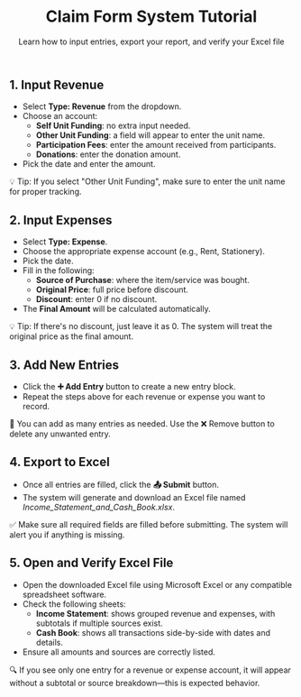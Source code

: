 <!DOCTYPE html>
<html lang="en">

<body>

<header>
  <h1>Claim Form System Tutorial</h1>
  <p>Learn how to input entries, export your report, and verify your Excel file</p>
</header>

<main>

  <div class="step">
    <h2>1. Input Revenue</h2>
    <ul>
      <li>Select <strong>Type: Revenue</strong> from the dropdown.</li>
      <li>Choose an account:
        <ul>
          <li><strong>Self Unit Funding</strong>: no extra input needed.</li>
          <li><strong>Other Unit Funding</strong>: a field will appear to enter the unit name.</li>
          <li><strong>Participation Fees</strong>: enter the amount received from participants.</li>
          <li><strong>Donations</strong>: enter the donation amount.</li>
        </ul>
      </li>
      <li>Pick the date and enter the amount.</li>
    </ul>
    <div class="highlight">💡 Tip: If you select "Other Unit Funding", make sure to enter the unit name for proper tracking.</div>
  </div>

  <div class="step">
    <h2>2. Input Expenses</h2>
    <ul>
      <li>Select <strong>Type: Expense</strong>.</li>
      <li>Choose the appropriate expense account (e.g., Rent, Stationery).</li>
      <li>Pick the date.</li>
      <li>Fill in the following:
        <ul>
          <li><strong>Source of Purchase</strong>: where the item/service was bought.</li>
          <li><strong>Original Price</strong>: full price before discount.</li>
          <li><strong>Discount</strong>: enter 0 if no discount.</li>
        </ul>
      </li>
      <li>The <strong>Final Amount</strong> will be calculated automatically.</li>
    </ul>
    <div class="highlight">💡 Tip: If there's no discount, just leave it as 0. The system will treat the original price as the final amount.</div>
  </div>

  <div class="step">
    <h2>3. Add New Entries</h2>
    <ul>
      <li>Click the <strong>➕ Add Entry</strong> button to create a new entry block.</li>
      <li>Repeat the steps above for each revenue or expense you want to record.</li>
    </ul>
    <div class="highlight">📌 You can add as many entries as needed. Use the ❌ Remove button to delete any unwanted entry.</div>
  </div>

  <div class="step">
    <h2>4. Export to Excel</h2>
    <ul>
      <li>Once all entries are filled, click the <strong>📤 Submit</strong> button.</li>
      <li>The system will generate and download an Excel file named <em>Income_Statement_and_Cash_Book.xlsx</em>.</li>
    </ul>
    <div class="highlight">✅ Make sure all required fields are filled before submitting. The system will alert you if anything is missing.</div>
  </div>

  <div class="step">
    <h2>5. Open and Verify Excel File</h2>
    <ul>
      <li>Open the downloaded Excel file using Microsoft Excel or any compatible spreadsheet software.</li>
      <li>Check the following sheets:
        <ul>
          <li><strong>Income Statement</strong>: shows grouped revenue and expenses, with subtotals if multiple sources exist.</li>
          <li><strong>Cash Book</strong>: shows all transactions side-by-side with dates and details.</li>
        </ul>
      </li>
      <li>Ensure all amounts and sources are correctly listed.</li>
    </ul>
    <div class="highlight">🔍 If you see only one entry for a revenue or expense account, it will appear without a subtotal or source breakdown—this is expected behavior.</div>
  </div>
</body>
</html>
